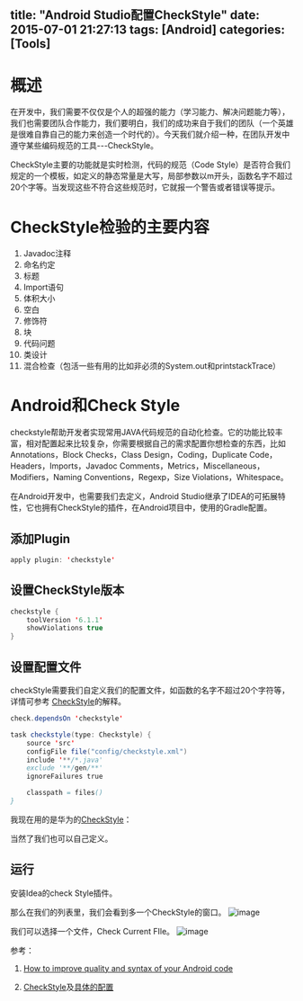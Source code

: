 title: "Android Studio配置CheckStyle"
date: 2015-07-01 21:27:13
tags: [Android]
categories: [Tools]
---

# 概述
在开发中，我们需要不仅仅是个人的超强的能力（学习能力、解决问题能力等），我们也需要团队合作能力，我们要明白，我们的成功来自于我们的团队（一个英雄是很难自靠自己的能力来创造一个时代的）。今天我们就介绍一种，在团队开发中遵守某些编码规范的工具---CheckStyle。

CheckStyle主要的功能就是实时检测，代码的规范（Code Style）是否符合我们规定的一个模板，如定义的静态常量是大写，局部参数以m开头，函数名字不超过20个字等。当发现这些不符合这些规范时，它就报一个警告或者错误等提示。



# CheckStyle检验的主要内容

1. Javadoc注释
1. 命名约定
1. 标题
1. Import语句
1. 体积大小
1. 空白
1. 修饰符
1. 块
1. 代码问题
1. 类设计
1. 混合检查（包活一些有用的比如非必须的System.out和printstackTrace）


# Android和Check Style


checkstyle帮助开发者实现常用JAVA代码规范的自动化检查。它的功能比较丰富，相对配置起来比较复杂，你需要根据自己的需求配置你想检查的东西，比如Annotations，Block Checks，Class Design，Coding，Duplicate Code，Headers，Imports，Javadoc Comments，Metrics，Miscellaneous，Modifiers，Naming Conventions，Regexp，Size Violations，Whitespace。


在Android开发中，也需要我们去定义，Android Studio继承了IDEA的可拓展特性，它也拥有CheckStyle的插件，在Android项目中，使用的Gradle配置。


## 添加Plugin
```Java
apply plugin: 'checkstyle'
```

## 设置CheckStyle版本

```Java
checkstyle {
    toolVersion '6.1.1'
    showViolations true
}
```

## 设置配置文件

checkStyle需要我们自定义我们的配置文件，如函数的名字不超过20个字符等，详情可参考 [CheckStyle](http://checkstyle.sourceforge.net/checks.html)的解释。



```Java
check.dependsOn 'checkstyle'

task checkstyle(type: Checkstyle) {
    source 'src'
    configFile file("config/checkstyle.xml")
    include '**/*.java'
    exclude '**/gen/**'
    ignoreFailures true

    classpath = files()
}
```

我现在用的是华为的[CheckStyle](https://gist.github.com/ownwell/c32878440216f1866842)：


当然了我们也可以自己定义。

## 运行

安装Idea的check Style插件。

那么在我们的列表里，我们会看到多一个CheckStyle的窗口。
![image](http://7xj9f0.com1.z0.glb.clouddn.com/QQ20150701-1@2x.png)

 
我们可以选择一个文件，Check Current FIle。
![image](http://7xj9f0.com1.z0.glb.clouddn.com/QQ20150701-2@2x.png)


参考：

1. [How to improve quality and syntax of your Android code
](http://vincentbrison.com/2014/07/19/how-to-improve-quality-and-syntax-of-your-android-code/)

2. [CheckStyle](http://checkstyle.sourceforge.net/)及[具体的配置](http://checkstyle.sourceforge.net/checks.html)
